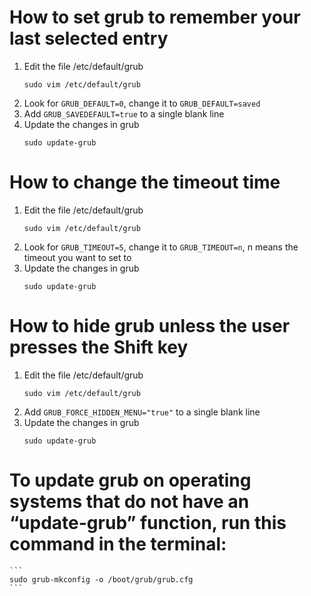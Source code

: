 # How to set grub to remember your last selected entry
1. Edit the file /etc/default/grub
    ```
    sudo vim /etc/default/grub
    ```
2. Look for `GRUB_DEFAULT=0`, change it to `GRUB_DEFAULT=saved`
3. Add `GRUB_SAVEDEFAULT=true` to a single blank line
4. Update the changes in grub
    ```
    sudo update-grub
    ```

# How to change the timeout time
1. Edit the file /etc/default/grub
    ```
    sudo vim /etc/default/grub
    ```
2. Look for `GRUB_TIMEOUT=5`, change it to `GRUB_TIMEOUT=n`, n means the timeout you want to set to
3. Update the changes in grub
    ```
    sudo update-grub
    ```

# How to hide grub unless the user presses the Shift key
1. Edit the file /etc/default/grub
    ```
    sudo vim /etc/default/grub
    ```
2. Add `GRUB_FORCE_HIDDEN_MENU="true"` to a single blank line
3. Update the changes in grub
    ```
    sudo update-grub
    ```
# To update grub on operating systems that do not have an “update-grub” function, run this command in the terminal:  
    ```
    sudo grub-mkconfig -o /boot/grub/grub.cfg
    ```
    
